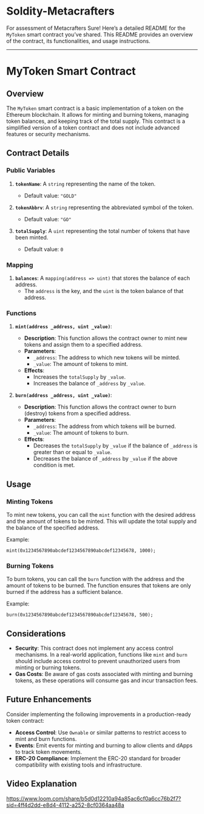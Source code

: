 # Soldity-Metacrafters
For assessment of Metacrafters
Sure! Here’s a detailed README for the `MyToken` smart contract you’ve shared. This README provides an overview of the contract, its functionalities, and usage instructions.

---

# MyToken Smart Contract

## Overview

The `MyToken` smart contract is a basic implementation of a token on the Ethereum blockchain. It allows for minting and burning tokens, managing token balances, and keeping track of the total supply. This contract is a simplified version of a token contract and does not include advanced features or security mechanisms.

## Contract Details

### Public Variables

1. **`tokenName`**: A `string` representing the name of the token. 
   - Default value: `"GOLD"`

2. **`tokenAbbrv`**: A `string` representing the abbreviated symbol of the token.
   - Default value: `"GO"`

3. **`totalSupply`**: A `uint` representing the total number of tokens that have been minted.
   - Default value: `0`

### Mapping

1. **`balances`**: A `mapping(address => uint)` that stores the balance of each address. 
   - The `address` is the key, and the `uint` is the token balance of that address.

### Functions

1. **`mint(address _address, uint _value)`**:
   - **Description**: This function allows the contract owner to mint new tokens and assign them to a specified address.
   - **Parameters**:
     - `_address`: The address to which new tokens will be minted.
     - `_value`: The amount of tokens to mint.
   - **Effects**:
     - Increases the `totalSupply` by `_value`.
     - Increases the balance of `_address` by `_value`.

2. **`burn(address _address, uint _value)`**:
   - **Description**: This function allows the contract owner to burn (destroy) tokens from a specified address.
   - **Parameters**:
     - `_address`: The address from which tokens will be burned.
     - `_value`: The amount of tokens to burn.
   - **Effects**:
     - Decreases the `totalSupply` by `_value` if the balance of `_address` is greater than or equal to `_value`.
     - Decreases the balance of `_address` by `_value` if the above condition is met.

## Usage

### Minting Tokens

To mint new tokens, you can call the `mint` function with the desired address and the amount of tokens to be minted. This will update the total supply and the balance of the specified address.

Example:
```solidity
mint(0x1234567890abcdef1234567890abcdef12345678, 1000);
```

### Burning Tokens

To burn tokens, you can call the `burn` function with the address and the amount of tokens to be burned. The function ensures that tokens are only burned if the address has a sufficient balance.

Example:
```solidity
burn(0x1234567890abcdef1234567890abcdef12345678, 500);
```

## Considerations

- **Security**: This contract does not implement any access control mechanisms. In a real-world application, functions like `mint` and `burn` should include access control to prevent unauthorized users from minting or burning tokens.
- **Gas Costs**: Be aware of gas costs associated with minting and burning tokens, as these operations will consume gas and incur transaction fees.

## Future Enhancements

Consider implementing the following improvements in a production-ready token contract:
- **Access Control**: Use `Ownable` or similar patterns to restrict access to mint and burn functions.
- **Events**: Emit events for minting and burning to allow clients and dApps to track token movements.
- **ERC-20 Compliance**: Implement the ERC-20 standard for broader compatibility with existing tools and infrastructure.

## Video Explanation
https://www.loom.com/share/b5d0d12210a94a85ac6cf0a6cc76b2f7?sid=4ff4d2dd-e8d4-4112-a252-8cf0364aa48a
